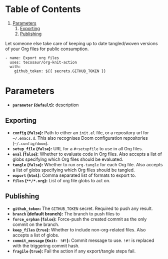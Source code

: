 
# Table of Contents

1.  [Parameters](#orgafbbd40)
    1.  [Exporting](#orgea4d951)
    2.  [Publishing](#orgdcd3973)

Let someone else take care of keeping up to date tangled/woven versions of your
Org files for public consumption.

    - name: Export org files
      uses: tecosaur/org-knit-action
      with:
        github_token: ${{ secrets.GITHUB_TOKEN }}


<a id="orgafbbd40"></a>

# Parameters

-   **`parameter` (`default`):** description


<a id="orgea4d951"></a>

## Exporting

-   **`config` (`false`):** Path to either an `init.el` file, or a repository url for `~/.emacs.d`.
    This also recognises Doom configuration repositories (`~/.config/doom`).
-   **`setup_file` (`false`):** URL for a `#+setupfile` to use in all Org files.
-   **`eval` (`false`):** Whether to evaluate code in Org files. Also accepts a list of
    globs specifying which Org files should be evaluated.
-   **`tangle` (`false`):** Whether to run `org-tangle` for each Org file. Also accepts a list of
    globs specifying which Org files should be tangled.
-   **`export` (`html`):** Comma separated list of formats to export to.
-   **`files` (`**/*.org`):** List of org file globs to act on.


<a id="orgdcd3973"></a>

## Publishing

-   **`github_token`:** The `GITHUB_TOKEN` secret. Required to push any result.
-   **`branch` (default branch):** The branch to push files to
-   **`force_orphan` (`false`):** Force-push the created commit as the only commit on
    the branch.
-   **`keep_files` (`true`):** Whether to include non-org-related files. Also accepts a
    list of globs.
-   **`commit_message` (`Knit: !#!`):** Commit message to use. `!#!` is replaced with the
    triggering commit hash.
-   **`fragile` (`true`):** Fail the action if any export/tangle steps fail.


